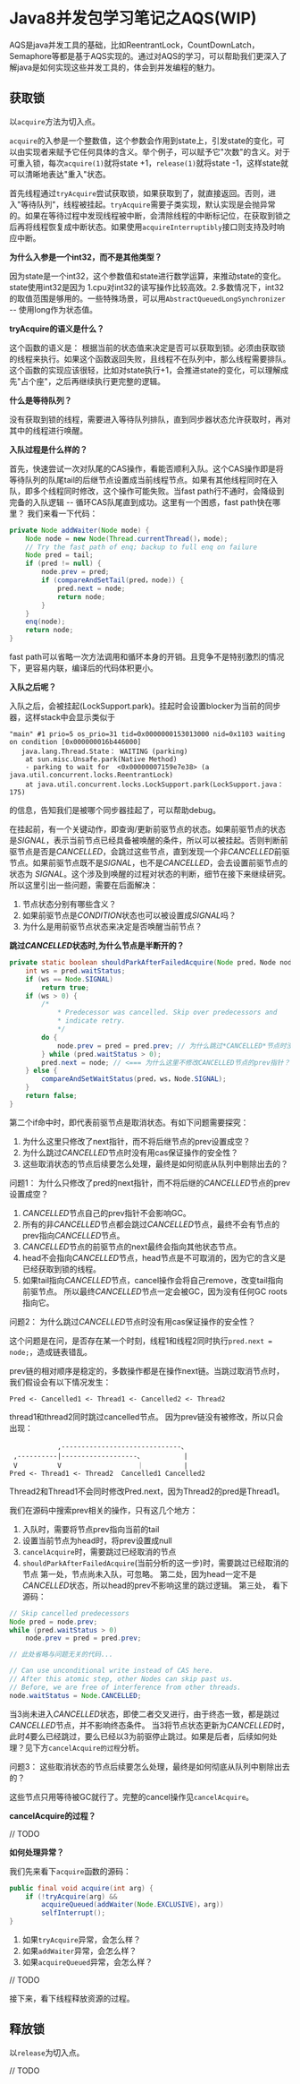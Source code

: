 # Java8并发包学习笔记之AQS(WIP)

AQS是java并发工具的基础，比如ReentrantLock，CountDownLatch，Semaphore等都是基于AQS实现的。通过对AQS的学习，可以帮助我们更深入了解java是如何实现这些并发工具的，体会到并发编程的魅力。

## 获取锁
以`acquire`方法为切入点。

`acquire`的入参是一个整数值，这个参数会作用到state上，引发state的变化，可以由实现者来赋予它任何具体的含义。举个例子，可以赋予它"次数"的含义。对于可重入锁，每次`acquire(1)`就将state +1，`release(1)`就将state -1，这样state就可以清晰地表达"重入"状态。

首先线程通过`tryAcquire`尝试获取锁，如果获取到了，就直接返回。否则，进入"等待队列"，线程被挂起。`tryAcquire`需要子类实现，默认实现是会抛异常的。如果在等待过程中发现线程被中断，会清除线程的中断标记位，在获取到锁之后再将线程恢复成中断状态。如果使用`acquireInterruptibly`接口则支持及时响应中断。

**为什么入参是一个int32，而不是其他类型？**

因为state是一个int32，这个参数值和state进行数学运算，来推动state的变化。state使用int32是因为 1.cpu对int32的读写操作比较高效。2.多数情况下，int32的取值范围是够用的。一些特殊场景，可以用`AbstractQueuedLongSynchronizer` -- 使用long作为状态值。

**tryAcquire的语义是什么？**

这个函数的语义是： 根据当前的状态值来决定是否可以获取到锁。必须由获取锁的线程来执行。如果这个函数返回失败，且线程不在队列中，那么线程需要排队。这个函数的实现应该很轻，比如对state执行+1，会推进state的变化，可以理解成先"占个座"，之后再继续执行更完整的逻辑。

**什么是等待队列？**

没有获取到锁的线程，需要进入等待队列排队，直到同步器状态允许获取时，再对其中的线程进行唤醒。

**入队过程是什么样的？**

首先，快速尝试一次对队尾的CAS操作，看能否顺利入队。这个CAS操作即是将等待队列的队尾tail的后继节点设置成当前线程节点。如果有其他线程同时在入队，即多个线程同时修改，这个操作可能失败。当fast path行不通时，会降级到完备的入队逻辑 -- 循环CAS队尾直到成功。这里有一个困惑，fast path快在哪里？ 我们来看一下代码：
```java
private Node addWaiter(Node mode) {
    Node node = new Node(Thread.currentThread()，mode);
    // Try the fast path of enq; backup to full enq on failure
    Node pred = tail;
    if (pred != null) {
        node.prev = pred;
        if (compareAndSetTail(pred，node)) {
            pred.next = node;
            return node;
        }
    }
    enq(node);
    return node;
}
```
fast path可以省略一次方法调用和循环本身的开销。且竞争不是特别激烈的情况下，更容易内联，编译后的代码体积更小。

**入队之后呢？**

入队之后，会被挂起(LockSupport.park)。挂起时会设置blocker为当前的同步器，这样stack中会显示类似于
```
"main" #1 prio=5 os_prio=31 tid=0x0000000153013000 nid=0x1103 waiting on condition [0x000000016b446000]
   java.lang.Thread.State： WAITING (parking)
	at sun.misc.Unsafe.park(Native Method)
	- parking to wait for  <0x00000007159e7e38> (a java.util.concurrent.locks.ReentrantLock)
	at java.util.concurrent.locks.LockSupport.park(LockSupport.java：175)
```
的信息，告知我们是被哪个同步器挂起了，可以帮助debug。

在挂起前，有一个关键动作，即查询/更新前驱节点的状态。如果前驱节点的状态是*SIGNAL*，表示当前节点已经具备被唤醒的条件，所以可以被挂起。否则判断前驱节点是否是*CANCELLED*，会跳过这些节点，直到发现一个非*CANCELLED*前驱节点。如果前驱节点既不是*SIGNAL*，也不是*CANCELLED*，会去设置前驱节点的状态为 *SIGNAL*。这个涉及到唤醒的过程对状态的判断，细节在接下来继续研究。所以这里引出一些问题，需要在后面解决：
1. 节点状态分别有哪些含义？
2. 如果前驱节点是*CONDITION*状态也可以被设置成*SIGNAL*吗？
3. 为什么是用前驱节点状态来决定是否唤醒当前节点？

**跳过*CANCELLED*状态时,为什么节点是半断开的？**
```java
private static boolean shouldParkAfterFailedAcquire(Node pred，Node node) {
    int ws = pred.waitStatus;
    if (ws == Node.SIGNAL)
        return true;
    if (ws > 0) {
        /*
            * Predecessor was cancelled. Skip over predecessors and
            * indicate retry.
            */
        do {
            node.prev = pred = pred.prev; // 为什么跳过*CANCELLED*节点时没有用cas保证操作的安全性？
        } while (pred.waitStatus > 0);
        pred.next = node; // <=== 为什么这里不修改CANCELLED节点的prev指针？
    } else {
        compareAndSetWaitStatus(pred，ws，Node.SIGNAL);
    }
    return false;
}
```
第二个if命中时，即代表前驱节点是取消状态。有如下问题需要探究：
1. 为什么这里只修改了next指针，而不将后继节点的prev设置成空？
2. 为什么跳过*CANCELLED*节点时没有用cas保证操作的安全性？
3. 这些取消状态的节点后续要怎么处理，最终是如何彻底从队列中剔除出去的？

问题1： 为什么只修改了pred的next指针，而不将后继的*CANCELLED*节点的prev设置成空？
1. *CANCELLED*节点自己的prev指针不会影响GC。
2. 所有的非*CANCELLED*节点都会跳过*CANCELLED*节点，最终不会有节点的prev指向*CANCELLED*节点。
3. *CANCELLED*节点的前驱节点的next最终会指向其他状态节点。
4. head不会指向*CANCELLED*节点，head节点是不可取消的，因为它的含义是已经获取到锁的线程。
5. 如果tail指向*CANCELLED*节点，cancel操作会将自己remove，改变tail指向前驱节点。
所以最终*CANCELLED*节点一定会被GC，因为没有任何GC roots指向它。

问题2： 为什么跳过*CANCELLED*节点时没有用cas保证操作的安全性？

这个问题是在问，是否存在某一个时刻，线程1和线程2同时执行`pred.next = node;`，造成链表错乱。

prev链的相对顺序是稳定的，多数操作都是在操作next链。当跳过取消节点时，我们假设会有以下情况发生：
```
Pred <- Cancelled1 <- Thread1 <- Cancelled2 <- Thread2
```
thread1和thread2同时跳过cancelled节点。
因为prev链没有被修改，所以只会出现：
```
            ,------------------------------、
 ,----------|-------------------、          |
 V          V                   ｜          |
Pred <- Thread1 <- Thread2  Cancelled1 Cancelled2
```
Thread2和Thread1不会同时修改Pred.next，因为Thread2的pred是Thread1。

我们在源码中搜索prev相关的操作，只有这几个地方：
1. 入队时，需要将节点prev指向当前的tail
2. 设置当前节点为head时，将prev设置成null
3. `cancelAcquire`时，需要跳过已经取消的节点
4. `shouldParkAfterFailedAcquire`(当前分析的这一步)时，需要跳过已经取消的节点
第一处，节点尚未入队，可忽略。
第二处，因为head一定不是*CANCELLED*状态，所以head的prev不影响这里的跳过逻辑。
第三处，
看下源码：

```java
// Skip cancelled predecessors
Node pred = node.prev;
while (pred.waitStatus > 0)
    node.prev = pred = pred.prev;

// 此处省略与问题无关的代码...

// Can use unconditional write instead of CAS here.
// After this atomic step, other Nodes can skip past us.
// Before, we are free of interference from other threads.
node.waitStatus = Node.CANCELLED;
```
当3尚未进入*CANCELLED*状态，即使二者交叉进行，由于终态一致，都是跳过*CANCELLED*节点，并不影响终态条件。
当3将节点状态更新为*CANCELLED*时，此时4要么已经跳过，要么已经以3为前驱停止跳过。如果是后者，后续如何处理？见下方`cancelAcquire的过程`分析。

问题3： 这些取消状态的节点后续要怎么处理，最终是如何彻底从队列中剔除出去的？

这些节点只用等待被GC就行了。完整的cancel操作见`cancelAcquire`。

**cancelAcquire的过程？**


// TODO

**如何处理异常？**

我们先来看下`acquire`函数的源码：
```java
public final void acquire(int arg) {
    if (!tryAcquire(arg) &&
        acquireQueued(addWaiter(Node.EXCLUSIVE)，arg))
        selfInterrupt();
}
```
1. 如果`tryAcquire`异常，会怎么样？
2. 如果`addWaiter`异常，会怎么样？
3. 如果`acquireQueued`异常，会怎么样？

// TODO

接下来，看下线程释放资源的过程。
## 释放锁
以`release`为切入点。

// TODO
